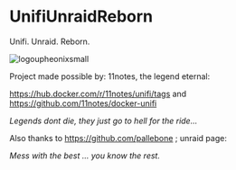 # UnifiUnraidReborn
Unifi. Unraid. Reborn.


![logoupheonixsmall](https://github.com/pallebone/UnifiUnraidReborn/assets/11403137/1b01facd-1b15-4ba7-9495-e709c291d67f)

Project made possible by: 
11notes, the legend eternal:

https://hub.docker.com/r/11notes/unifi/tags and https://github.com/11notes/docker-unifi

_Legends dont die, they just go to hell for the ride..._

Also thanks to https://github.com/pallebone ; unraid page: 

_Mess with the best ... you know the rest._


